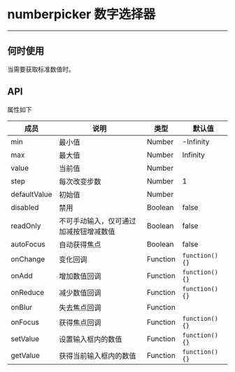 # numberpicker 数字选择器

---


## 何时使用

当需要获取标准数值时。

## API

属性如下

| 成员        | 说明           | 类型               | 默认值       |
|-------------|----------------|--------------------|--------------|
| min     | 最小值   | Number | -Infinity        |
| max     | 最大值       | Number      | Infinity           |
| value     | 当前值       | Number      |            |
| step     | 每次改变步数       | Number      |      1      |
| defaultValue     | 初始值       | Number      |            |
| disabled     | 禁用       | Boolean      |      false      |
| readOnly     | 不可手动输入，仅可通过加减按钮增减数值  | Boolean      |      false      |
| autoFocus     | 自动获得焦点       | Boolean      |      false      |
| onChange     | 变化回调       | Function      |      `function() {}`      |
| onAdd     | 增加数值回调       | Function      |       `function() {}`     |
| onReduce     | 减少数值回调       | Function      |     `function() {}`       |
| onBlur     | 失去焦点回调       | Function      |            |
| onFocus     | 获得焦点回调       | Function      |      `function() {}`      |
| setValue     | 设置输入框内的数值       | Function      |   `function() {}`         |
| getValue     | 获得当前输入框内的数值       | Function      |  `function() {}`          |


